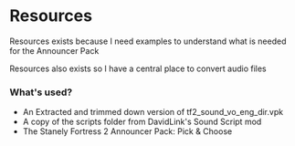 # Resources

Resources exists because I need examples to understand what is needed for the Announcer Pack

Resources also exists so I have a central place to convert audio files

### What's used?

  - An Extracted and trimmed down version of tf2_sound_vo_eng_dir.vpk
  - A copy of the scripts folder from DavidLink's Sound Script mod
  - The Stanely Fortress 2 Announcer Pack: Pick & Choose
